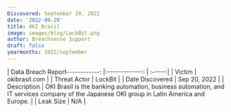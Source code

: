 ```yaml
---
Discovered: September 20, 2022
date: '2022-09-20'
title: OKI Brasil
image: images/blog/LockBit.png
author: Breachsense Support
draft: false
yearmonths: 2022/september
---
```


| Data Breach Report------------:     |:-------------:    | :-----:|
| Victim      | okibrasil.com      | 
| Threat Actor      | LockBit      | 
| Date Discovered      | Sep 20, 2022      | 
| Description      | OKI Brasil is the banking automation, business automation, and IT services company of the Japanese OKI group in Latin America and Europe.      | 
| Leak Size      | N/A      | 

